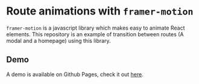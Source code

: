 # Route animations with `framer-motion`
`framer-motion` is a javascript library which makes easy to animate React elements. This repository is an example of transition between routes (A modal and a homepage) using this library.

## Demo
A demo is available on Github Pages, check it out [here](https://alberoneramos.github.io/framer-motion-tryout/).
